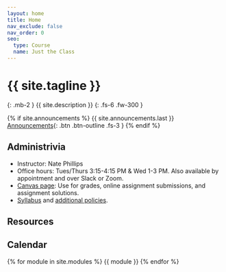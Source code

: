 ```yaml
---
layout: home
title: Home
nav_exclude: false
nav_order: 0
seo:
  type: Course
  name: Just the Class
---
```


# {{ site.tagline }}
{: .mb-2 }
{{ site.description }}
{: .fs-6 .fw-300 }

{% if site.announcements %}
{{ site.announcements.last }}
[Announcements](announcements.md){: .btn .btn-outline .fs-3 }
{% endif %}

## Administrivia
- Instructor: Nate Phillips
- Office hours: Tues/Thurs 3:15-4:15 PM & Wed 1-3 PM.  Also available by appointment and over Slack or Zoom.
- [Canvas page](https://rhodes.instructure.com/courses/7274): Use for grades, online assignment submissions, and assignment solutions.
- [Syllabus](syllabus/syllabus-231-f24.pdf) and [additional policies](syllabus/additional-policies.pdf).

## Resources

     

## Calendar
{% for module in site.modules %}
{{ module }}
{% endfor %}

